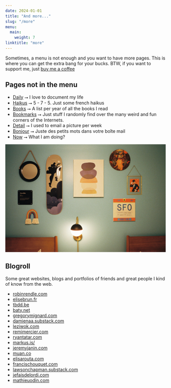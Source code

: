 ```yaml
---
date: 2024-01-01
title: "And more..."
slug: "/more"
menu:
  main:
    weight: 7
linktitle: "more"
---
```


Sometimes, a menu is not enough and you want to have more pages. 
This is where you can get the extra bang for your bucks. BTW, if you want to support me, just [buy me a coffee](https://ko-fi.com/bonjouryannick)

## Pages not in the menu

- [Daily](/daily) ⭢ I love to document my life
- [Haikus](/haikus) ⭢ 5 - 7 - 5. Just some french haikus
- [Books](/books) ⭢ A list per year of all the books I read
- [Bookmarks](/bookmarks) ⭢ Just stuff I randomly find over the many weird and fun corners of the Internets.
- [Detail](/details) ⭢ I used to email a picture per week
- [Bonjour](/bonjour) ⭢ Juste des petits mots dans votre boîte mail
- [Now](/now) ⭢ What I am doing?

![](more.webp)

## Blogroll


Some great websites, blogs and portfolios of friends and great people I kind of know from the web.

- [robinrendle.com](https://robinrendle.com)
- [elisebrun.fr](https://elisebrun.fr)
- [tbdd.be](https://tbdd.be)
- [baty.net](https://baty.net)
- [gregorymignard.com](https://gregorymignard.com)
- [damienaa.substack.com](https://damienaa.substack.com)
- [leziwok.com](https://leziwok.com)
- [remimercier.com](https://remimercier.com)
- [ryantatar.com](https://www.ryantatar.com)
- [markus.is/](https://markus.is/)
- [jeremyjanin.com](https://jeremyjanin.com)
- [muan.co](https://muan.co)
- [elisarouta.com](https://www.elisarouta.com)
- [francischouquet.com](https://francischouquet.com)
- [lawsonchapman.substack.com](https://lawsonchapman.substack.com)
- [jefaisdelordi.com](https://jefaisdelordi.com)
- [mathieuodin.com](https://mathieuodin.com)
